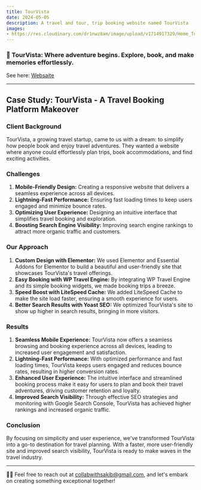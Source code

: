 ```yaml
---
title: TourVista
date: 2024-05-05
description: A travel and tour, trip booking website named TourVista
images: 
- https://res.cloudinary.com/dr1nwz8am/image/upload/v1714917329/Home_TourVista_sakibsnaz_1_kr82sy.webp
---
```


### 🚀 TourVista: Where adventure begins. Explore, book, and make memories effortlessly.

See here: [Websaite](https://www.sakibsnaz.com/tourvista)

---

## Case Study: TourVista - A Travel Booking Platform Makeover

### Client Background
TourVista, a growing travel startup, came to us with a dream: to simplify how people book and enjoy travel adventures. They wanted a website where anyone could effortlessly plan trips, book accommodations, and find exciting activities.

### Challenges
1. **Mobile-Friendly Design:** Creating a responsive website that delivers a seamless experience across all devices.
2. **Lightning-Fast Performance:** Ensuring fast loading times to keep users engaged and minimize bounce rates.
3. **Optimizing User Experience:** Designing an intuitive interface that simplifies travel booking and exploration.
4. **Boosting Search Engine Visibility:** Improving search engine rankings to attract more organic traffic and customers.

### Our Approach
1. **Custom Design with Elementor:** We used Elementor and Essential Addons for Elementor to build a beautiful and user-friendly site that showcases TourVista's travel offerings.
2. **Easy Booking with WP Travel Engine:** By integrating WP Travel Engine and its simple booking widgets, we made booking trips a breeze.
3. **Speed Boost with LiteSpeed Cache:** We added LiteSpeed Cache to make the site load faster, ensuring a smooth experience for users.
4. **Better Search Results with Yoast SEO:** We optimized TourVista's site to show up higher in search results, bringing in more visitors.

### Results
1. **Seamless Mobile Experience:** TourVista now offers a seamless browsing and booking experience across all devices, leading to increased user engagement and satisfaction.
2. **Lightning-Fast Performance:** With optimized performance and fast loading times, TourVista keeps users engaged and reduces bounce rates, resulting in higher conversion rates.
3. **Enhanced User Experience:** The intuitive interface and streamlined booking process make it easy for users to plan and book their travel adventures, driving customer retention and loyalty.
4. **Improved Search Visibility:** Through effective SEO strategies and monitoring with Google Search Console, TourVista has achieved higher rankings and increased organic traffic.

### Conclusion
By focusing on simplicity and user experience, we've transformed TourVista into a go-to destination for travel planning. With a faster, more user-friendly site and improved search visibility, TourVista is ready to make waves in the travel industry.

---

🌟📲 Feel free to reach out at collabwithsakib@gmail.com, and let's embark on creating something exceptional together! 
